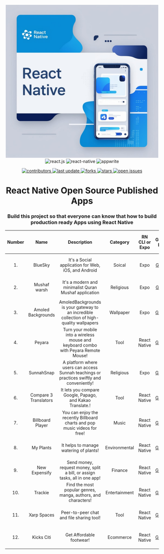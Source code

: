 <div align="center">
  <br />
    <a href="https://github.com/Taussy10/React-Native-Open-Source-Apps" target="_blank" rel="noopener noreferrer">
      <img src="react-native-banner.jpg" height= "500"  alt="Website Home Page">
    </a>
  <br />

  <div>
    <img src="https://img.shields.io/badge/markdown-%23000000?logo=markdown&logoSize=auto" alt="react.js" />
    <img src="https://img.shields.io/badge/-React_Native-61DAFB?logo=react&logoColor=black" alt="react-native" />
    <img src="https://img.shields.io/badge/-Expo-000020?logo=expo&logoColor=white" alt="appwrite" />
  </div>

<p marginTop = 20 >
  <a href="https://github.com/taussy10/React-Native-Open-Source-Apps">
    <img src="https://img.shields.io/github/contributors/taussy10/React-Native-Open-Source-Apps" alt="contributors" />
  </a>
  <a href="https://github.com/taussy10/Student-Perks">
    <img src="https://img.shields.io/github/last-commit/taussy10/React-Native-Open-Source-Apps" alt="last update" />
  </a>
  <a href="https://github.com/taussy10/React-Native-Open-Source-Apps">
    <img src="https://img.shields.io/github/forks/taussy10/React-Native-Open-Source-Apps" alt="forks" />
  </a>
  <a href="https://github.com/taussy10/React-Native-Open-Source-Apps">
    <img src="https://img.shields.io/github/stars/taussy10/React-Native-Open-Source-Apps" alt="stars" />
  </a>
  <a href="https://github.com/taussy10/React-Native-Open-Source-Apps">
    <img src="https://img.shields.io/github/issues/taussy10/React-Native-Open-Source-Apps" alt="open issues" />
  </a>

 <h1 align="center">React Native Open Source Published Apps </h1>

   <div align="center">
    <h3>  Build this project so that everyone can know that how to build production ready Apps using React Native  </h3> 
    </div>
</div>


|Number| Name     |Description | Category | RN CLI or Expo  | Github Link  | Github Stars | Last commit  | Playstore Link & Number of Downloads| Appstore Link & Number of Downloads |
:-----------:|:-----------: | :-----------: | :-----------: | :-----------: |  :-----------: | :-----------: | :-----------: | :-----------: |  :-----------: |
1.|BlueSky  | It's a Social application for Web, iOS, and Android  |Soical       | Expo | [Github](https://github.com/bluesky-social/social-app)  | ![GitHub Repo stars](https://img.shields.io/github/stars/bluesky-social/social-app) |<img src="https://img.shields.io/github/last-commit/bluesky-social/social-app/main" alt="last update" />  | [5M+](https://play.google.com/store/apps/details?id=xyz.blueskyweb.app) | [Appstore](https://apps.apple.com/us/app/bluesky-social/id6444370199) |
| 2.| Mushaf warsh | It's a modern and minimalist Quran Mushaf application |Religious | Expo |[Github](https://github.com/adelpro/open-mushaf-native) |![GitHub Repo stars](https://img.shields.io/github/stars/adelpro/open-mushaf-native) |![GitHub last commit (branch)](https://img.shields.io/github/last-commit/adelpro/open-mushaf-native/main)| [50+](https://play.google.com/store/apps/details?id=com.adelpro.openmushafnative)| N/A |
|3.|Amoled Backgrounds | AmoledBackgrounds is your gateway to an incredible collection of high-quality wallpapers | Wallpaper| Expo |[GitHub](https://github.com/gauravjot/amoledbackgrounds-app) | ![GitHub Repo stars](https://img.shields.io/github/stars/gauravjot/amoledbackgrounds-app)| <img src="https://img.shields.io/github/last-commit/gauravjot/amoledbackgrounds-app/master" alt="last update" /> | [100K+](https://play.google.com/store/apps/details?id=com.droidheat.amoledbackgrounds&pli=1) | N/A |
|4. |Peyara |Turn your mobile into a wireless mouse and keyboard combo with Peyara Remote Mouse! | Tool | React Native |[GitHub](https://github.com/ayonshafiul/peyara-mouse-client) | ![GitHub Repo stars](https://img.shields.io/github/stars/ayonshafiul/peyara-mouse-client)| <img src="https://img.shields.io/github/last-commit/ayonshafiul/peyara-mouse-client/rn-raw" alt="last update" /> | [100+](https://play.google.com/store/apps/details?id=io.github.ayonshafiul.peyara) | N/A |
|5.|SunnahSnap |A platform where users can access Sunnah teachings or practices swiftly and conveniently! | Religious | Expo |[GitHub](https://github.com/baqx/SunnahSnap) | ![GitHub Repo stars](https://img.shields.io/github/stars/baqx/SunnahSnap)| <img src="https://img.shields.io/github/last-commit/baqx/SunnahSnap/main" alt="last update" /> | [46](https://sunnahsnap.en.uptodown.com/android) | N/A |
|6. |Compare 3 Translators |It lets you compare Google, Papago, and Kakao Translate.! | Tool | React Native |[GitHub](https://github.com/krtk-dev/translators) | ![GitHub Repo stars](https://img.shields.io/github/stars/krtk-dev/translators)| <img src="https://img.shields.io/github/last-commit/krtk-dev/translators/main" alt="last update" /> | [+10k](https://play.google.com/store/apps/details?id=com.koreanthinker.translators) | [Appstore](https://apps.apple.com/us/app/3%EA%B0%80%EC%A7%80-%EB%B2%88%EC%97%AD%EA%B8%B0-%EB%B9%84%EA%B5%90%ED%95%98%EB%8B%A4/id1611097883) |
|7. |Billboard Player |You can enjoy the recently Billboard charts and pop music videos for free! | Music | React Native |[GitHub](https://github.com/krtk-dev/billboard-player) | ![GitHub Repo stars](https://img.shields.io/github/stars/krtk-dev/billboard-player)| <img src="https://img.shields.io/github/last-commit/krtk-dev/billboard-player/main" alt="last update" /> | [+100k](https://play.google.com/store/apps/details?id=com.koreanthinker.billboard) |N/A |
|8.|My Plants |It helps to manage watering of plants! | Environmental  | React Native |[GitHub](https://github.com/benmotyka/myplants-app) | ![GitHub Repo stars](https://img.shields.io/github/stars/benmotyka/myplants-app)| <img src="https://img.shields.io/github/last-commit/benmotyka/myplants-app/main" alt="last update" /> | [+1k](https://play.google.com/store/apps/details?id=com.benmotyka.myplants&hl=en&gl=US) |N/A |
|9.| New Expensify |Send money, request money, split a bill, or assign tasks, all in one app! | Finance | React Native |[GitHub](https://github.com/Expensify/App) | ![GitHub Repo stars](https://img.shields.io/github/stars/Expensify/App)| <img src="https://img.shields.io/github/last-commit/Expensify/App/main" alt="last update" /> | [+10k](https://play.google.com/store/apps/details?id=com.expensify.chat) |[Appstore](https://apps.apple.com/us/app/new-expensify/id1530278510) |
|10.| Trackie |Find the most popular genres, manga, authors, and characters! | Entertainment | React Native |[GitHub](https://github.com/etasdemir/Trackie) | ![GitHub Repo stars](https://img.shields.io/github/stars/etasdemir/Trackie)| <img src="https://img.shields.io/github/last-commit/etasdemir/Trackie/main" alt="last update" /> | [+100](https://play.google.com/store/apps/details?id=com.trackie) |N/A |
|11.| Xarp Spaces |Peer-to-peer chat and file sharing tool! | Tool | React Native |[GitHub](https://github.com/benjamineruvieru/xarp) | ![GitHub Repo stars](https://img.shields.io/github/stars/benjamineruvieru/xarp)| <img src="https://img.shields.io/github/last-commit/benjamineruvieru/xarp/master" alt="last update" /> | [+10](https://play.google.com/store/apps/details?id=com.xarpspaces.android) |[Appstore](https://apps.apple.com/ng/app/xarp-spaces/id6444863755) |
|12.| Kicks Citi |Get Affordable footwear! | Ecommerce | React Native |[GitHub](https://github.com/benjamineruvieru/kicksciti) | ![GitHub Repo stars](https://img.shields.io/github/stars/benjamineruvieru/kicksciti)| <img src="https://img.shields.io/github/last-commit/benjamineruvieru/kicksciti/master" alt="last update" /> | [+50](https://play.google.com/store/apps/details?id=com.kicksciti.android) |[Appstore](https://apps.apple.com/us/app/kicks-citi/id6474217371?platform=iphone) |





